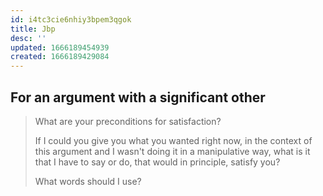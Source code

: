 ```yaml
---
id: i4tc3cie6nhiy3bpem3qgok
title: Jbp
desc: ''
updated: 1666189454939
created: 1666189429084
---
```


## For an argument with a significant other

> What are your preconditions for satisfaction?
> 
> If I could you give you what you wanted right now, in the context of this argument and I wasn't doing it in a manipulative way, what is it that I have to say or do, that would in principle, satisfy you?
> 
> What words should I use?